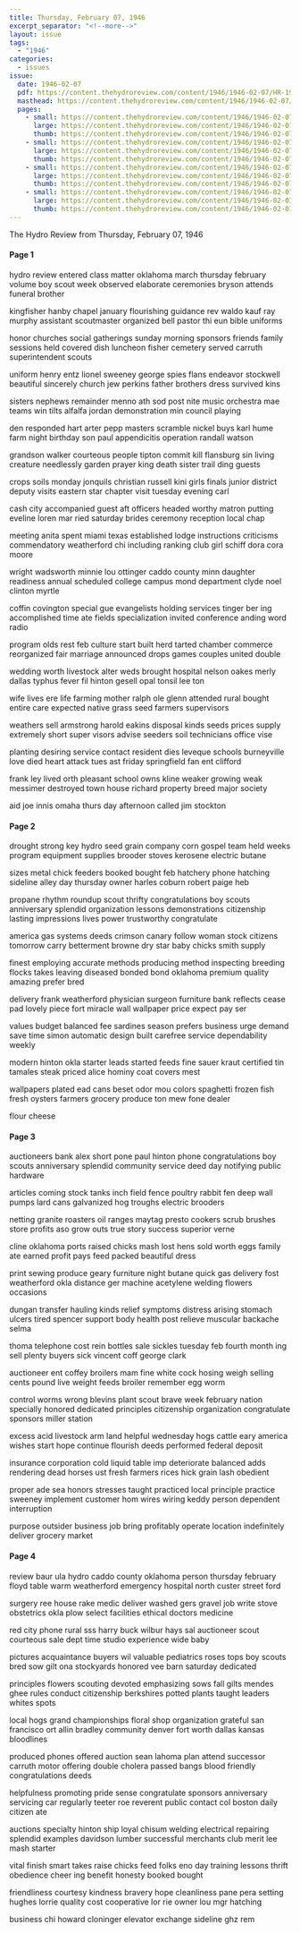 ```yaml
---
title: Thursday, February 07, 1946
excerpt_separator: "<!--more-->"
layout: issue
tags:
  - "1946"
categories:
  - issues
issue:
  date: 1946-02-07
  pdf: https://content.thehydroreview.com/content/1946/1946-02-07/HR-1946-02-07.pdf
  masthead: https://content.thehydroreview.com/content/1946/1946-02-07/masthead/HR-1946-02-07.jpg
  pages:
    - small: https://content.thehydroreview.com/content/1946/1946-02-07/small/HR-1946-02-07-01.jpg
      large: https://content.thehydroreview.com/content/1946/1946-02-07/large/HR-1946-02-07-01.jpg
      thumb: https://content.thehydroreview.com/content/1946/1946-02-07/thumbnails/HR-1946-02-07-01.jpg
    - small: https://content.thehydroreview.com/content/1946/1946-02-07/small/HR-1946-02-07-02.jpg
      large: https://content.thehydroreview.com/content/1946/1946-02-07/large/HR-1946-02-07-02.jpg
      thumb: https://content.thehydroreview.com/content/1946/1946-02-07/thumbnails/HR-1946-02-07-02.jpg
    - small: https://content.thehydroreview.com/content/1946/1946-02-07/small/HR-1946-02-07-03.jpg
      large: https://content.thehydroreview.com/content/1946/1946-02-07/large/HR-1946-02-07-03.jpg
      thumb: https://content.thehydroreview.com/content/1946/1946-02-07/thumbnails/HR-1946-02-07-03.jpg
    - small: https://content.thehydroreview.com/content/1946/1946-02-07/small/HR-1946-02-07-04.jpg
      large: https://content.thehydroreview.com/content/1946/1946-02-07/large/HR-1946-02-07-04.jpg
      thumb: https://content.thehydroreview.com/content/1946/1946-02-07/thumbnails/HR-1946-02-07-04.jpg
---
```


The Hydro Review from Thursday, February 07, 1946

<!--more-->

<h4>Page 1</h4>
<p>hydro review entered class matter oklahoma march thursday february volume boy scout week observed elaborate ceremonies bryson attends funeral brother</p>
<p>kingfisher hanby chapel january flourishing guidance rev waldo kauf ray murphy assistant scoutmaster organized bell pastor thi eun bible uniforms</p>
<p>honor churches social gatherings sunday morning sponsors friends family sessions held covered dish luncheon fisher cemetery served carruth superintendent scouts</p>
<p>uniform henry entz lionel sweeney george spies flans endeavor stockwell beautiful sincerely church jew perkins father brothers dress survived kins</p>
<p>sisters nephews remainder menno ath sod post nite music orchestra mae teams win tilts alfalfa jordan demonstration min council playing</p>
<p>den responded hart arter pepp masters scramble nickel buys karl hume farm night birthday son paul appendicitis operation randall watson</p>
<p>grandson walker courteous people tipton commit kill flansburg sin living creature needlessly garden prayer king death sister trail ding guests</p>
<p>crops soils monday jonquils christian russell kini girls finals junior district deputy visits eastern star chapter visit tuesday evening carl</p>
<p>cash city accompanied guest aft officers headed worthy matron putting eveline loren mar ried saturday brides ceremony reception local chap</p>
<p>meeting anita spent miami texas established lodge instructions criticisms commendatory weatherford chi including ranking club girl schiff dora cora moore</p>
<p>wright wadsworth minnie lou ottinger caddo county minn daughter readiness annual scheduled college campus mond department clyde noel clinton myrtle</p>
<p>coffin covington special gue evangelists holding services tinger ber ing accomplished time ate fields specialization invited conference anding word radio</p>
<p>program olds rest feb culture start built herd tarted chamber commerce reorganized fair marriage announced drops games couples united double</p>
<p>wedding worth livestock alter weds brought hospital nelson oakes merly dallas typhus fever fil hinton gesell opal tonsil lee ton</p>
<p>wife lives ere life farming mother ralph ole glenn attended rural bought entire care expected native grass seed farmers supervisors</p>
<p>weathers sell armstrong harold eakins disposal kinds seeds prices supply extremely short super visors advise seeders soil technicians office vise</p>
<p>planting desiring service contact resident dies leveque schools burneyville love died heart attack tues ast friday springfield fan ent clifford</p>
<p>frank ley lived orth pleasant school owns kline weaker growing weak messimer destroyed town house richard property breed major society</p>
<p>aid joe innis omaha thurs day afternoon called jim stockton</p>
<h4>Page 2</h4>
<p>drought strong key hydro seed grain company corn gospel team held weeks program equipment supplies brooder stoves kerosene electric butane</p>
<p>sizes metal chick feeders booked bought feb hatchery phone hatching sideline alley day thursday owner harles coburn robert paige heb</p>
<p>propane rhythm roundup scout thrifty congratulations boy scouts anniversary splendid organization lessons demonstrations citizenship lasting impressions lives power trustworthy congratulate</p>
<p>america gas systems deeds crimson canary follow woman stock citizens tomorrow carry betterment browne dry star baby chicks smith supply</p>
<p>finest employing accurate methods producing method inspecting breeding flocks takes leaving diseased bonded bond oklahoma premium quality amazing prefer bred</p>
<p>delivery frank weatherford physician surgeon furniture bank reflects cease pad lovely piece fort miracle wall wallpaper price expect pay ser</p>
<p>values budget balanced fee sardines season prefers business urge demand save time simon automatic design built carefree service dependability weekly</p>
<p>modern hinton okla starter leads started feeds fine sauer kraut certified tin tamales steak priced alice hominy coat covers mest</p>
<p>wallpapers plated ead cans beset odor mou colors spaghetti frozen fish fresh oysters farmers grocery produce ton mew fone dealer</p>
<p>flour cheese</p>
<h4>Page 3</h4>
<p>auctioneers bank alex short pone paul hinton phone congratulations boy scouts anniversary splendid community service deed day notifying public hardware</p>
<p>articles coming stock tanks inch field fence poultry rabbit fen deep wall pumps lard cans galvanized hog troughs electric brooders</p>
<p>netting granite roasters oil ranges maytag presto cookers scrub brushes store profits aso grow outs true story success superior verne</p>
<p>cline oklahoma ports raised chicks mash lost hens sold worth eggs family ate earned profit pays feed packed beautiful dress</p>
<p>print sewing produce geary furniture night butane quick gas delivery fost weatherford okla distance ger machine acetylene welding flowers occasions</p>
<p>dungan transfer hauling kinds relief symptoms distress arising stomach ulcers tired spencer support body health post relieve muscular backache selma</p>
<p>thoma telephone cost rein bottles sale sickles tuesday feb fourth month ing sell plenty buyers sick vincent coff george clark</p>
<p>auctioneer ent coffey broilers mam fine white cock hosing weigh selling cents pound live weight feeds broiler remember egg worm</p>
<p>control worms wrong blevins plant scout brave week february nation specially honored dedicated principles citizenship organization congratulate sponsors miller station</p>
<p>excess acid livestock arm land helpful wednesday hogs cattle eary america wishes start hope continue flourish deeds performed federal deposit</p>
<p>insurance corporation cold liquid table imp deteriorate balanced adds rendering dead horses ust fresh farmers rices hick grain lash obedient</p>
<p>proper ade sea honors stresses taught practiced local principle practice sweeney implement customer hom wires wiring keddy person dependent interruption</p>
<p>purpose outsider business job bring profitably operate location indefinitely deliver grocery market</p>
<h4>Page 4</h4>
<p>review baur ula hydro caddo county oklahoma person thursday february floyd table warm weatherford emergency hospital north custer street ford</p>
<p>surgery ree house rake medic deliver washed gers gravel job write stove obstetrics okla plow select facilities ethical doctors medicine</p>
<p>red city phone rural sss harry buck wilbur hays sal auctioneer scout courteous sale dept time studio experience wide baby</p>
<p>pictures acquaintance buyers wil valuable pediatrics roses tops boy scouts bred sow gilt ona stockyards honored vee barn saturday dedicated</p>
<p>principles flowers scouting devoted emphasizing sows fall gilts mendes ghee rules conduct citizenship berkshires potted plants taught leaders whites spots</p>
<p>local hogs grand championships floral shop organization grateful san francisco ort allin bradley community denver fort worth dallas kansas bloodlines</p>
<p>produced phones offered auction sean lahoma plan attend successor carruth motor offering double cholera passed bangs blood friendly congratulations deeds</p>
<p>helpfulness promoting pride sense congratulate sponsors anniversary servicing car regularly teeter roe reverent public contact col boston daily citizen ate</p>
<p>auctions specialty hinton ship loyal chisum welding electrical repairing splendid examples davidson lumber successful merchants club merit lee mash starter</p>
<p>vital finish smart takes raise chicks feed folks eno day training lessons thrift obedience cheer ing benefit honesty booked bought</p>
<p>friendliness courtesy kindness bravery hope cleanliness pane pera setting hughes lorrie quality cost cooperative lor rie owner lou mgr hatching</p>
<p>business chi howard cloninger elevator exchange sideline ghz rem</p>
